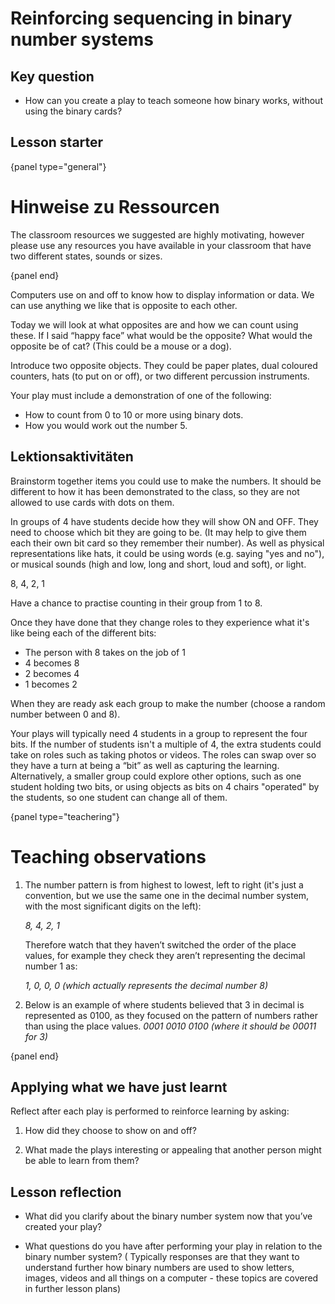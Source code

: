 # Reinforcing sequencing in binary number systems

## Key question

- How can you create a play to teach someone how binary works, without using the binary cards?

## Lesson starter

{panel type="general"}

# Hinweise zu Ressourcen

The classroom resources we suggested are highly motivating, however please use any resources you have available in your classroom that have two different states, sounds or sizes.

{panel end}

Computers use on and off to know how to display information or data. We can use anything we like that is opposite to each other.

Today we will look at what opposites are and how we can count using these. If I said “happy face” what would be the opposite? What would the opposite be of cat? (This could be a mouse or a dog).

Introduce two opposite objects. They could be paper plates, dual coloured counters, hats (to put on or off), or two different percussion instruments.

Your play must include a demonstration of one of the following:

- How to count from 0 to 10 or more using binary dots.
- How you would work out the number 5.

## Lektionsaktivitäten

Brainstorm together items you could use to make the numbers. It should be different to how it has been demonstrated to the class, so they are not allowed to use cards with dots on them.

In groups of 4 have students decide how they will show ON and OFF. They need to choose which bit they are going to be. (It may help to give them each their own bit card so they remember their number). As well as physical representations like hats, it could be using words (e.g. saying "yes and no"), or musical sounds (high and low, long and short, loud and soft), or light.

8, 4, 2, 1

Have a chance to practise counting in their group from 1 to 8.

Once they have done that they change roles to they experience what it's like being each of the different bits:

- The person with 8 takes on the job of 1
- 4 becomes 8
- 2 becomes 4
- 1 becomes 2

When they are ready ask each group to make the number (choose a random number between 0 and 8).

Your plays will typically need 4 students in a group to represent the four bits. If the number of students isn't a multiple of 4, the extra students could take on roles such as taking photos or videos. The roles can swap over so they have a turn at being a “bit” as well as capturing the learning. Alternatively, a smaller group could explore other options, such as one student holding two bits, or using objects as bits on 4 chairs "operated" by the students, so one student can change all of them.

{panel type="teachering"}

# Teaching observations

1. The number pattern is from highest to lowest, left to right (it's just a convention, but we use the same one in the decimal number system, with the most significant digits on the left):
    
    *8, 4, 2, 1*
    
    Therefore watch that they haven’t switched the order of the place values, for example they check they aren’t representing the decimal number 1 as:
    
    *1, 0, 0, 0 (which actually represents the decimal number 8)*

2. Below is an example of where students believed that 3 in decimal is represented as 0100, as they focused on the pattern of numbers rather than using the place values. *0001 0010 0100 (where it should be 00011 for 3)*

{panel end}

## Applying what we have just learnt

Reflect after each play is performed to reinforce learning by asking:

1. How did they choose to show on and off?

2. What made the plays interesting or appealing that another person might be able to learn from them?

## Lesson reflection

- What did you clarify about the binary number system now that you’ve created your play?

- What questions do you have after performing your play in relation to the binary number system? ( Typically responses are that they want to understand further how binary numbers are used to show letters, images, videos and all things on a computer - these topics are covered in further lesson plans)